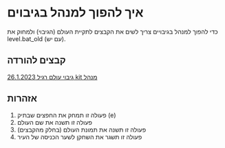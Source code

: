 # איך להפוך למנהל בגיבוים
כדי להפוך למנהל בגיבויים צריך לשים את הקבצים לתקיית העולם (הגיבוי) ולמחוק את level.bat_old (עם יש).
## קבצים להורדה
[גיבוי עולם רגיל 26.1.2023 kit מנהל](https://github.com/Ori201/Friends-server-backups/files/12294743/OP.26.1.2023.world.zip)

## אזהרות
1. פעולה זו תמחק את החפצים שבתיק (e)
2. פעולה זו תשנה את שם העולם
3. פעולה זו תשנה את תמונת העולם (בחלק מהקבצים)
4. פעולה זו תשגר את השחקן לשער הכניסה של העיר


